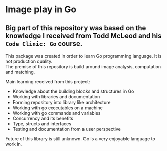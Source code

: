 # Image play in Go

## Big part of this repository was based on the knowledge I received from Todd McLeod and his `Code Clinic: Go` course.

This package was created in order to learn Go programming language. It is not production quality.  
The premise of this repository is build around image analysis, computation and matching.

Main learning received from this project:
 * Knowledge about the building blocks and structures in Go
 * Working with libraries and documentation
 * Forming repository into library like architecture
 * Working with go executables on a machine
 * Working with go commands and variables
 * Concurrency and its benefits
 * Type, structs and interfaces
 * Testing and documentation from a user perspective

Future of this library is still unknown. Go is a very enjoyable language to work in.
